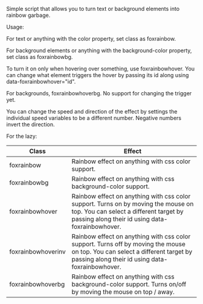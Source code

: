Simple script that allows you to turn text or background elements into rainbow garbage.

Usage:

For text or anything with the color property, set class as foxrainbow.

For background elements or anything with the background-color property, set class as foxrainbowbg.

To turn it on only when hovering over something, use foxrainbowhover. You can change what element triggers the hover by passing its id along using data-foxrainbowhover="id".

For backgrounds, foxrainbowhoverbg. No support for changing the trigger yet.

You can change the speed and direction of the effect by settings the individual speed variables to be a different number. Negative numbers invert the direction.


For the lazy:

Class  | Effect
------------- | -------------
foxrainbow  | Rainbow effect on anything with css color support.
foxrainbowbg  | Rainbow effect on anything with css background-color support.
foxrainbowhover  | Rainbow effect on anything with css color support. Turns on by moving the mouse on top. You can select a different target by passing along their id using data-foxrainbowhover.
foxrainbowhoverinv  | Rainbow effect on anything with css color support. Turns off by moving the mouse on top. You can select a different target by passing along their id using data-foxrainbowhover.
foxrainbowhoverbg  | Rainbow effect on anything with css background-color support. Turns on/off by moving the mouse on top / away.
